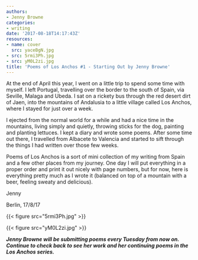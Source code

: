 ```yaml
---
authors:
- Jenny Browne
categories:
- writing
date: '2017-08-18T14:17:43Z'
resources:
- name: cover
  src: yaceBgN.jpg
- src: 5rmi3Ph.jpg
- src: yM0L2zi.jpg
title: 'Poems of Los Anchos #1 - Starting Out by Jenny Browne'
---
```

At the end of April this year, I went on a little trip to spend some time with myself. I left Portugal, travelling over the border to the south of Spain, via Seville, Malaga and Ubeda. I sat on a rickety bus through the red desert dirt of Jaen, into the mountains of Andalusia to a little village called Los Anchos, where I stayed for just over a week. 

I ejected from the normal world for a while and had a nice time in the mountains, living simply and quietly, throwing sticks for the dog, painting and planting lettuces. I kept a diary and wrote some poems. After some time out there, I travelled from Albacete to Valencia and started to sift through the things I had written over those few weeks. 

Poems of Los Anchos is a sort of mini collection of my writing from Spain and a few other places from my journey. One day I will put everything in a proper order and print it out nicely with page numbers, but for now, here is everything pretty much as I wrote it (balanced on top of a mountain with a beer, feeling sweaty and delicious).

Jenny

Berlin, 17/8/17

{{< figure src="5rmi3Ph.jpg" >}}

{{< figure src="yM0L2zi.jpg" >}}

_**Jenny Browne will be submitting poems every Tuesday from now on. Continue to check back to see her work and her continuing poems in the Los Anchos series.**_